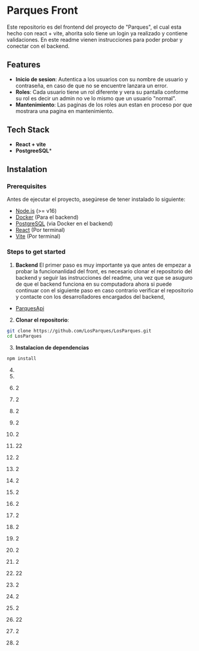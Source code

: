 # Parques Front

Este repositorio es del frontend del proyecto de "Parques", el cual esta hecho con react + vite, ahorita solo tiene un login ya realizado y contiene validaciones. En este readme vienen instrucciones para poder probar y conectar con el backend. 

## Features
- **Inicio de sesion**: Autentica a los usuarios con su nombre de usuario y contraseña, en caso de que no se encuentre lanzara un error. 
- **Roles**: Cada usuario tiene un rol diferente y vera su pantalla conforme su rol es decir un admin no ve lo mismo que un usuario "normal". 
- **Mantenimiento**: Las paginas de los roles aun estan en proceso por que mostrara una pagina en mantenimiento. 

## Tech Stack

- **React + vite**
- **PostgreeSQL***

## Instalation

### Prerequisites

Antes de ejecutar el proyecto, asegúrese de tener instalado lo siguiente:

- [Node.js](https://nodejs.org/) (>= v16)
- [Docker](https://www.docker.com/) (Para el backend)
- [PostgreSQL](https://www.postgresql.org/) (via Docker en el backend)
- [React](https://react.dev) (Por terminal)
- [Vite](https://vite.dev/guide/) (Por terminal)

### Steps to get started

1. **Backend**
El primer paso es muy importante ya que antes de empezar a probar la funcionanlidad del front, es necesario clonar el repositorio del backend y seguir las instrucciones del readme, una vez que se asuguro de que el backend funciona en su computadora ahora si puede continuar con el siguiente paso en caso contrario verificar el repositorio y contacte con los desarrolladores encargados del backend,
- [ParquesApi](https://github.com/LosParques/parques-api.git)

2. **Clonar el repositorio**:
```bash
git clone https://github.com/LosParques/LosParques.git
cd LosParques
```

3. **Instalacion de dependencias**
```bash
npm install
```

4. 
5. 
6. 2
7. 2
8. 2
9. 2
10. 2
11. 22
12. 2
13. 2
14. 2
15. 2
16. 2
17. 2
18. 2
19. 2
20. 2
21. 2

22. 22

23. 2
24. 2
25. 2
26. 22
27. 2
28. 2
